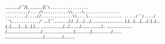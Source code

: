 .........../´¯/)............(\¯`\.................
........../....//...........\\....\................
........./....//..............\\....\...............
...../´¯/..../´¯\............/¯`\....\¯`\.........
.././.../..../..../._......_.\....\....\...\.\......
(.(...(....(..../..)..)...(..(..\....)....)...).)....
.\................\/.../.....\...\/................/..
...\................. /.........\................../......
...\...............(............).............../.......
.....\..............\.........../............../.........
